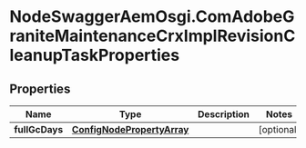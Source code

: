 # NodeSwaggerAemOsgi.ComAdobeGraniteMaintenanceCrxImplRevisionCleanupTaskProperties

## Properties
Name | Type | Description | Notes
------------ | ------------- | ------------- | -------------
**fullGcDays** | [**ConfigNodePropertyArray**](ConfigNodePropertyArray.md) |  | [optional] 


